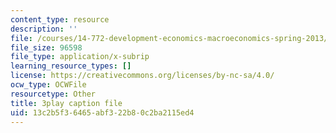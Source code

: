 ```yaml
---
content_type: resource
description: ''
file: /courses/14-772-development-economics-macroeconomics-spring-2013/13c2b5f36465abf322b80c2ba2115ed4_0hA7nbRzOy0.srt
file_size: 96598
file_type: application/x-subrip
learning_resource_types: []
license: https://creativecommons.org/licenses/by-nc-sa/4.0/
ocw_type: OCWFile
resourcetype: Other
title: 3play caption file
uid: 13c2b5f3-6465-abf3-22b8-0c2ba2115ed4
---
```

